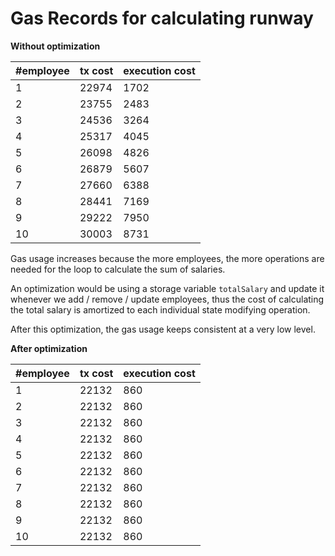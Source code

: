 # Gas Records for calculating runway

**Without optimization**

| #employee | tx cost | execution cost |
|-----------|---------|----------------|
| 1         | 22974   | 1702           |
| 2         | 23755   | 2483           |
| 3         | 24536   | 3264           |
| 4         | 25317   | 4045           |
| 5         | 26098   | 4826           |
| 6         | 26879   | 5607           |
| 7         | 27660   | 6388           |
| 8         | 28441   | 7169           |
| 9         | 29222   | 7950           |
| 10        | 30003   | 8731           |

Gas usage increases because the more employees, the more operations are needed for the loop to calculate the sum of salaries.

An optimization would be using a storage variable `totalSalary` and update it whenever we add / remove / update employees, thus the cost of calculating the total salary is amortized to each individual state modifying operation.

After this optimization, the gas usage keeps consistent at a very low level.

**After optimization**

| #employee | tx cost | execution cost |
|-----------|---------|----------------|
| 1         | 22132   | 860           |
| 2         | 22132   | 860           |
| 3         | 22132   | 860           |
| 4         | 22132   | 860           |
| 5         | 22132   | 860           |
| 6         | 22132   | 860           |
| 7         | 22132   | 860           |
| 8         | 22132   | 860           |
| 9         | 22132   | 860           |
| 10        | 22132   | 860           |

